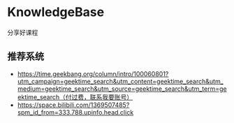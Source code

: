 # KnowledgeBase
分享好课程

## 推荐系统
- https://time.geekbang.org/column/intro/100060801?utm_campaign=geektime_search&utm_content=geektime_search&utm_medium=geektime_search&utm_source=geektime_search&utm_term=geektime_search（付过费，联系我要账号）
- https://space.bilibili.com/1369507485?spm_id_from=333.788.upinfo.head.click
